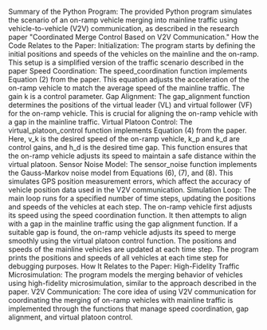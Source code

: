 Summary of the Python Program:
The provided Python program simulates the scenario of an on-ramp vehicle merging into mainline traffic using vehicle-to-vehicle (V2V) communication, as described in the research paper "Coordinated Merge Control Based on V2V Communication."
How the Code Relates to the Paper:
Initialization:
The program starts by defining the initial positions and speeds of the vehicles on the mainline and the on-ramp. This setup is a simplified version of the traffic scenario described in the paper
Speed Coordination:
The speed_coordination function implements Equation (2) from the paper.
This equation adjusts the acceleration of the on-ramp vehicle to match the average speed of the mainline traffic. The gain k is a control parameter.
Gap Alignment:
The gap_alignment function determines the positions of the virtual leader (VL) and virtual follower (VF) for the on-ramp vehicle. This is crucial for aligning the on-ramp vehicle with a gap in the mainline traffic.
Virtual Platoon Control:
The virtual_platoon_control function implements Equation (4) from the paper.
Here, v_k is the desired speed of the on-ramp vehicle, k_p and k_d
are control gains, and h_d is the desired time gap. This function ensures that the on-ramp vehicle adjusts its speed to maintain a safe distance within the virtual platoon.
Sensor Noise Model:
The sensor_noise function implements the Gauss-Markov noise model from Equations (6), (7), and (8).
This simulates GPS position measurement errors, which affect the accuracy of vehicle position data used in the V2V communication.
Simulation Loop:
The main loop runs for a specified number of time steps, updating the positions and speeds of the vehicles at each step.
The on-ramp vehicle first adjusts its speed using the speed coordination function.
It then attempts to align with a gap in the mainline traffic using the gap alignment function.
If a suitable gap is found, the on-ramp vehicle adjusts its speed to merge smoothly using the virtual platoon control function.
The positions and speeds of the mainline vehicles are updated at each time step.
The program prints the positions and speeds of all vehicles at each time step for debugging purposes.
How It Relates to the Paper:
High-Fidelity Traffic Microsimulation: The program models the merging behavior of vehicles using high-fidelity microsimulation, similar to the approach described in the paper.
V2V Communication: The core idea of using V2V communication for coordinating the merging of on-ramp vehicles with mainline traffic is implemented through the functions that manage speed coordination, gap alignment, and virtual platoon control.


